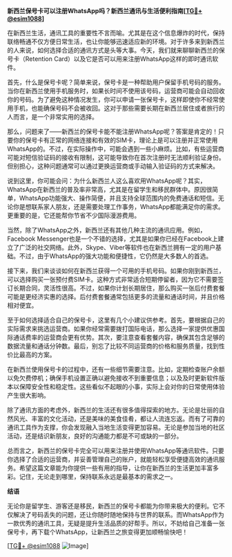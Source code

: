 **新西兰保号卡可以注册WhatsApp吗？新西兰通讯与生活便利指南[[TG💪+ @esim1088](https://t.me/s/esim1088)]**

在新西兰生活，通讯工具的重要性不言而喻。尤其是在这个信息爆炸的时代，保持联络畅通不仅方便日常生活，也让你能够迅速适应新的环境。对于许多来到新西兰的人来说，如何选择合适的通讯方式是头等大事。今天，我们就来聊聊新西兰的保号卡（Retention Card）以及它是否可以用来注册WhatsApp这样的即时通讯软件。

首先，什么是保号卡呢？简单来说，保号卡是一种帮助用户保留手机号码的服务。当你在新西兰使用手机服务时，如果长时间不使用该号码，运营商可能会自动回收你的号码。为了避免这种情况发生，你可以申请一张保号卡，这样即使你不经常使用手机，也能确保号码不会被收回。这对于那些需要长期在新西兰居住或者旅行的人而言，是一个非常实用的选择。

那么，问题来了——新西兰的保号卡能不能注册WhatsApp呢？答案是肯定的！只要你的保号卡有正常的网络连接和有效的SIM卡，理论上是可以注册并正常使用WhatsApp的。不过，在实际操作中，可能会遇到一些小麻烦。比如，有些运营商可能对短信验证码的接收有限制，这可能导致你在首次注册时无法顺利验证身份。但别担心，这种问题通常可以通过更换运营商或手动输入验证码的方式来解决。

说到这里，你可能会问：为什么新西兰人这么喜欢用WhatsApp呢？其实，WhatsApp在新西兰的普及率非常高，尤其是在留学生和移民群体中。原因很简单，WhatsApp功能强大、操作简便，并且支持全球范围内的免费通话和短信。无论你是想联系家人朋友，还是需要处理工作事务，WhatsApp都能满足你的需求。更重要的是，它还能帮你节省不少国际漫游费用。

当然，除了WhatsApp之外，新西兰还有其他几种主流的通讯应用。例如，Facebook Messenger也是一个不错的选择，尤其是如果你已经在Facebook上建立了广泛的社交网络。此外，Skype、Viber等软件也在新西兰拥有一定的用户基础。不过，由于WhatsApp的强大功能和便捷性，它仍然是大多数人的首选。

接下来，我们来谈谈如何在新西兰获得一个可用的手机号码。如果你刚到新西兰，可以选择购买一张预付费SIM卡。这种方式非常适合短期停留者，因为它不需要签订长期合同，灵活性很高。不过，如果你计划长期居住，那么购买一张后付费套餐可能是更经济实惠的选择。后付费套餐通常包括更多的流量和通话时间，并且价格相对便宜。

至于如何选择适合自己的保号卡，这里有几个小建议供参考。首先，要根据自己的实际需求来挑选运营商。如果你经常需要拨打国际电话，那么选择一家提供优惠国际通话费率的运营商会更有优势。其次，要注意查看套餐内容，确保其包含足够的数据流量和通话分钟数。最后，别忘了比较不同运营商的价格和服务质量，找到性价比最高的方案。

在新西兰使用保号卡的过程中，还有一些细节需要注意。比如，定期检查账户余额以免欠费停机；确保手机设置正确以避免接收不到重要信息；以及及时更新软件版本以保障安全性和稳定性。这些看似不起眼的小事，实际上会对你的日常使用体验产生很大影响。

除了通讯方面的考虑外，新西兰的生活还有很多值得探索的地方。无论是壮丽的自然风光、丰富的文化活动，还是美味的美食佳肴，都让人流连忘返。而有了可靠的通讯工具作为支撑，你会发现融入当地生活变得更加容易。无论是参加当地的社区活动，还是结识新朋友，良好的沟通能力都是不可或缺的一部分。

总而言之，新西兰的保号卡完全可以用来注册并使用WhatsApp等通讯软件。只要你选择了合适的运营商，并妥善管理自己的账户，就能轻松享受便捷高效的通讯服务。希望这篇文章能为你提供一些有用的指导，让你在新西兰的生活更加丰富多彩。记住，无论走到哪里，保持联系永远是最基本的需求之一。

**结语**

无论你是留学生、游客还是移民，新西兰的保号卡都能为你带来极大的便利。它不仅解决了号码丢失的问题，还让你随时随地保持与世界的联系。而WhatsApp作为一款优秀的通讯工具，无疑是提升生活品质的好帮手。所以，不妨给自己准备一张保号卡，再下载个WhatsApp，让新西兰之旅变得更加顺畅愉快吧！

[[TG💪+ @esim1088](https://t.me/s/esim1088) ![Image](https://i.postimg.cc/4NQfJmqS/Snipaste-2025-05-13-00-14-12.png)]